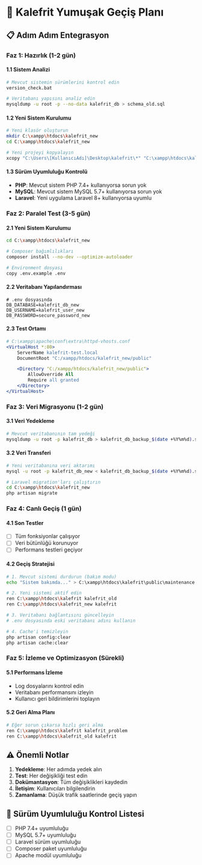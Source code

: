 # 🔄 Kalefrit Yumuşak Geçiş Planı

## 📋 Adım Adım Entegrasyon

### Faz 1: Hazırlık (1-2 gün)

#### 1.1 Sistem Analizi

```bash
# Mevcut sistemin sürümlerini kontrol edin
version_check.bat

# Veritabanı yapısını analiz edin
mysqldump -u root -p --no-data kalefrit_db > schema_old.sql
```

#### 1.2 Yeni Sistem Kurulumu

```bash
# Yeni klasör oluşturun
mkdir C:\xampp\htdocs\kalefrit_new
cd C:\xampp\htdocs\kalefrit_new

# Yeni projeyi kopyalayın
xcopy "C:\Users\[KullanıcıAdı]\Desktop\kalefrit\*" "C:\xampp\htdocs\kalefrit_new\" /E /I /H
```

#### 1.3 Sürüm Uyumluluğu Kontrolü

-   **PHP**: Mevcut sistem PHP 7.4+ kullanıyorsa sorun yok
-   **MySQL**: Mevcut sistem MySQL 5.7+ kullanıyorsa sorun yok
-   **Laravel**: Yeni uygulama Laravel 8+ kullanıyorsa uyumlu

### Faz 2: Paralel Test (3-5 gün)

#### 2.1 Yeni Sistem Kurulumu

```bash
cd C:\xampp\htdocs\kalefrit_new

# Composer bağımlılıkları
composer install --no-dev --optimize-autoloader

# Environment dosyası
copy .env.example .env
```

#### 2.2 Veritabanı Yapılandırması

```env
# .env dosyasında
DB_DATABASE=kalefrit_db_new
DB_USERNAME=kalefrit_user_new
DB_PASSWORD=secure_password_new
```

#### 2.3 Test Ortamı

```apache
# C:\xampp\apache\conf\extra\httpd-vhosts.conf
<VirtualHost *:80>
    ServerName kalefrit-test.local
    DocumentRoot "C:/xampp/htdocs/kalefrit_new/public"

    <Directory "C:/xampp/htdocs/kalefrit_new/public">
        AllowOverride All
        Require all granted
    </Directory>
</VirtualHost>
```

### Faz 3: Veri Migrasyonu (1-2 gün)

#### 3.1 Veri Yedekleme

```bash
# Mevcut veritabanının tam yedeği
mysqldump -u root -p kalefrit_db > kalefrit_db_backup_$(date +%Y%m%d).sql
```

#### 3.2 Veri Transferi

```bash
# Yeni veritabanına veri aktarımı
mysql -u root -p kalefrit_db_new < kalefrit_db_backup_$(date +%Y%m%d).sql

# Laravel migration'ları çalıştırın
cd C:\xampp\htdocs\kalefrit_new
php artisan migrate
```

### Faz 4: Canlı Geçiş (1 gün)

#### 4.1 Son Testler

-   [ ] Tüm fonksiyonlar çalışıyor
-   [ ] Veri bütünlüğü korunuyor
-   [ ] Performans testleri geçiyor

#### 4.2 Geçiş Stratejisi

```bash
# 1. Mevcut sistemi durdurun (bakım modu)
echo "Sistem bakımda..." > C:\xampp\htdocs\kalefrit\public\maintenance.html

# 2. Yeni sistemi aktif edin
ren C:\xampp\htdocs\kalefrit kalefrit_old
ren C:\xampp\htdocs\kalefrit_new kalefrit

# 3. Veritabanı bağlantısını güncelleyin
# .env dosyasında eski veritabanı adını kullanın

# 4. Cache'i temizleyin
php artisan config:clear
php artisan cache:clear
```

### Faz 5: İzleme ve Optimizasyon (Sürekli)

#### 5.1 Performans İzleme

-   Log dosyalarını kontrol edin
-   Veritabanı performansını izleyin
-   Kullanıcı geri bildirimlerini toplayın

#### 5.2 Geri Alma Planı

```bash
# Eğer sorun çıkarsa hızlı geri alma
ren C:\xampp\htdocs\kalefrit kalefrit_problem
ren C:\xampp\htdocs\kalefrit_old kalefrit
```

## ⚠️ Önemli Notlar

1. **Yedekleme**: Her adımda yedek alın
2. **Test**: Her değişikliği test edin
3. **Dokümantasyon**: Tüm değişiklikleri kaydedin
4. **İletişim**: Kullanıcıları bilgilendirin
5. **Zamanlama**: Düşük trafik saatlerinde geçiş yapın

## 🔧 Sürüm Uyumluluğu Kontrol Listesi

-   [ ] PHP 7.4+ uyumluluğu
-   [ ] MySQL 5.7+ uyumluluğu
-   [ ] Laravel sürüm uyumluluğu
-   [ ] Composer paket uyumluluğu
-   [ ] Apache modül uyumluluğu

